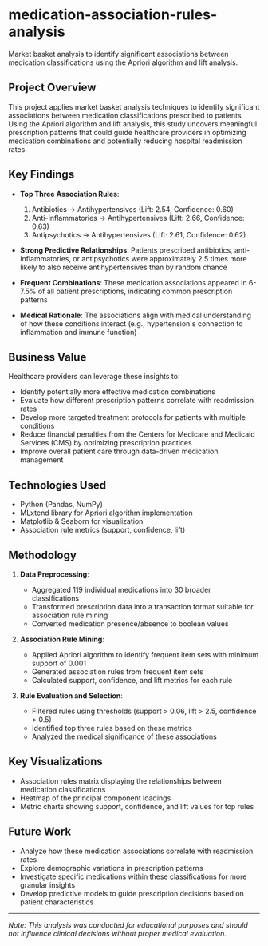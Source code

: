 # medication-association-rules-analysis
Market basket analysis to identify significant associations between medication classifications using the Apriori algorithm and lift analysis.

## Project Overview
This project applies market basket analysis techniques to identify significant associations between medication classifications prescribed to patients. Using the Apriori algorithm and lift analysis, this study uncovers meaningful prescription patterns that could guide healthcare providers in optimizing medication combinations and potentially reducing hospital readmission rates.

## Key Findings
- **Top Three Association Rules**:
  1. Antibiotics → Antihypertensives (Lift: 2.54, Confidence: 0.60)
  2. Anti-Inflammatories → Antihypertensives (Lift: 2.66, Confidence: 0.63)
  3. Antipsychotics → Antihypertensives (Lift: 2.61, Confidence: 0.62)

- **Strong Predictive Relationships**: Patients prescribed antibiotics, anti-inflammatories, or antipsychotics were approximately 2.5 times more likely to also receive antihypertensives than by random chance

- **Frequent Combinations**: These medication associations appeared in 6-7.5% of all patient prescriptions, indicating common prescription patterns

- **Medical Rationale**: The associations align with medical understanding of how these conditions interact (e.g., hypertension's connection to inflammation and immune function)

## Business Value
Healthcare providers can leverage these insights to:
- Identify potentially more effective medication combinations
- Evaluate how different prescription patterns correlate with readmission rates
- Develop more targeted treatment protocols for patients with multiple conditions
- Reduce financial penalties from the Centers for Medicare and Medicaid Services (CMS) by optimizing prescription practices
- Improve overall patient care through data-driven medication management

## Technologies Used
- Python (Pandas, NumPy)
- MLxtend library for Apriori algorithm implementation
- Matplotlib & Seaborn for visualization
- Association rule metrics (support, confidence, lift)

## Methodology
1. **Data Preprocessing**: 
   - Aggregated 119 individual medications into 30 broader classifications
   - Transformed prescription data into a transaction format suitable for association rule mining
   - Converted medication presence/absence to boolean values

2. **Association Rule Mining**:
   - Applied Apriori algorithm to identify frequent item sets with minimum support of 0.001
   - Generated association rules from frequent item sets
   - Calculated support, confidence, and lift metrics for each rule

3. **Rule Evaluation and Selection**:
   - Filtered rules using thresholds (support > 0.06, lift > 2.5, confidence > 0.5)
   - Identified top three rules based on these metrics
   - Analyzed the medical significance of these associations

## Key Visualizations
- Association rules matrix displaying the relationships between medication classifications
- Heatmap of the principal component loadings
- Metric charts showing support, confidence, and lift values for top rules

## Future Work
- Analyze how these medication associations correlate with readmission rates
- Explore demographic variations in prescription patterns
- Investigate specific medications within these classifications for more granular insights
- Develop predictive models to guide prescription decisions based on patient characteristics

---

*Note: This analysis was conducted for educational purposes and should not influence clinical decisions without proper medical evaluation.*
